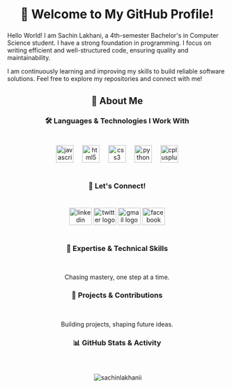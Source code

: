 <h1 align="center">👋 Welcome to My GitHub Profile!</h1>

###

<p align="left">Hello World! I am Sachin Lakhani, a 4th-semester Bachelor's in Computer Science student. I have a strong foundation in programming. I focus on writing efficient and well-structured code, ensuring quality and maintainability.

I am continuously learning and improving my skills to build reliable software solutions. Feel free to explore my repositories and connect with me! </p>

###

<h2 align="center">🚀 About Me</h2>

###

<h3 align="center">🛠️ Languages & Technologies I Work With</h3>

###

<br>

<div align="center">
  <img src="https://cdn.jsdelivr.net/gh/devicons/devicon/icons/javascript/javascript-original.svg" height="40" alt="javascript logo"  />
  <img width="12" />
  <img src="https://cdn.jsdelivr.net/gh/devicons/devicon/icons/html5/html5-original.svg" height="40" alt="html5 logo"  />
  <img width="12" />
  <img src="https://cdn.jsdelivr.net/gh/devicons/devicon/icons/css3/css3-original.svg" height="40" alt="css3 logo"  />
  <img width="12" />
  <img src="https://cdn.jsdelivr.net/gh/devicons/devicon/icons/python/python-original.svg" height="40" alt="python logo"  />
  <img width="12" />
  <img src="https://cdn.jsdelivr.net/gh/devicons/devicon/icons/cplusplus/cplusplus-original.svg" height="40" alt="cplusplus logo"  />
</div>

<br>

###

<h3 align="center">🌟 Let's Connect!</h3>

###

<br>

<div align="center">
  <a href="https://linkedin.com/in/sachinlakhanii" target="blank"><img src="https://raw.githubusercontent.com/maurodesouza/profile-readme-generator/master/src/assets/icons/social/linkedin/default.svg" width="52" height="40" alt="linkedin logo" /></a>
  <a href="https://twitter.com/sachinlakhanii" target="blank"><img src="https://raw.githubusercontent.com/maurodesouza/profile-readme-generator/master/src/assets/icons/social/twitter/default.svg" width="52" height="40" alt="twitter logo" /></a>
  <a href="mailto:sachinlakhani.cs@gmail.com" target="blank"><img src="https://raw.githubusercontent.com/maurodesouza/profile-readme-generator/master/src/assets/icons/social/gmail/default.svg" width="52" height="40" alt="gmail logo" /></a>
  <a href="https://fb.com/sachinlakhanii" target="blank"><img src="https://raw.githubusercontent.com/maurodesouza/profile-readme-generator/master/src/assets/icons/social/facebook/default.svg" width="52" height="40" alt="facebook logo" /></a>
</div>

<br>

###

<h3 align="center">💼 Expertise & Technical Skills</h3>

<br>

<p align="center" > Chasing mastery, one step at a time. </p>

###

<h3 align="center">📂 Projects & Contributions</h3>

<br>

<p align="center" > Building projects, shaping future ideas. </p>

###

<h3 align="center">📊 GitHub Stats & Activity</h3>

###

<br>

<p align="center" >&nbsp;<img align="center" src="https://github-readme-stats.vercel.app/api?username=sachinlakhanii&show_icons=true&theme=dark&locale=en" alt="sachinlakhanii" /></p>

###
